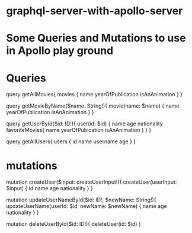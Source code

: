 # graphql-server-with-apollo-server

# Some Queries and Mutations to use in Apollo play ground

# Queries

query getAllMovies{
  movies {
    name
    yearOfPublication
    isAnAnimation
  }
}

query getMovieByName($name: String!){
  movie(name: $name) {
    name
    yearOfPublication
    isAnAnimation
  }
}

query getUserById($id: ID!){
  user(id: $id) {
    name
    age
    nationality
    favoriteMovies{
      name
      yearOfPubication
      isAnAnimation
    }
  }
}

query getAllUsers{
  users {
    id
    name
    username
    age
  }
}

# mutations

mutation createUser($input: createUserInput!){
  createUser(userInput: $input) {
    id
    name
    age
    nationality
  }
}

mutation updateUserNameById($id: ID!, $newName: String!){
  updateUserName(userId: $id, newName: $newName) {
    name
    age
    nationality
  }
}

mutation deleteUserById($id: ID!){
  deleteUser(id: $id)
}